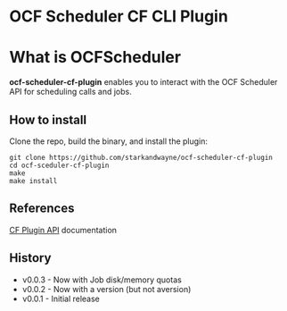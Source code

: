 # OCF Scheduler CF CLI Plugin

# What is OCFScheduler

**ocf-scheduler-cf-plugin** enables you to interact with the OCF Scheduler API for scheduling calls and jobs.

## How to install

Clone the repo, build the binary, and install the plugin:
```
git clone https://github.com/starkandwayne/ocf-scheduler-cf-plugin
cd ocf-sceduler-cf-plugin
make
make install
```

## References

[CF Plugin API](https://github.com/cloudfoundry/cli/blob/master/plugin/plugin_examples/DOC.md) documentation

## History

* v0.0.3 - Now with Job disk/memory quotas
* v0.0.2 - Now with a version (but not aversion)
* v0.0.1 - Initial release
